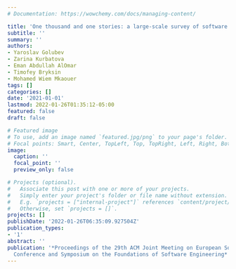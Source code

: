 ```yaml
---
# Documentation: https://wowchemy.com/docs/managing-content/

title: 'One thousand and one stories: a large-scale survey of software refactoring'
subtitle: ''
summary: ''
authors:
- Yaroslav Golubev
- Zarina Kurbatova
- Eman Abdullah AlOmar
- Timofey Bryksin
- Mohamed Wiem Mkaouer
tags: []
categories: []
date: '2021-01-01'
lastmod: 2022-01-26T01:35:12-05:00
featured: false
draft: false

# Featured image
# To use, add an image named `featured.jpg/png` to your page's folder.
# Focal points: Smart, Center, TopLeft, Top, TopRight, Left, Right, BottomLeft, Bottom, BottomRight.
image:
  caption: ''
  focal_point: ''
  preview_only: false

# Projects (optional).
#   Associate this post with one or more of your projects.
#   Simply enter your project's folder or file name without extension.
#   E.g. `projects = ["internal-project"]` references `content/project/deep-learning/index.md`.
#   Otherwise, set `projects = []`.
projects: []
publishDate: '2022-01-26T06:35:09.927504Z'
publication_types:
- '1'
abstract: ''
publication: '*Proceedings of the 29th ACM Joint Meeting on European Software Engineering
  Conference and Symposium on the Foundations of Software Engineering*'
---
```

